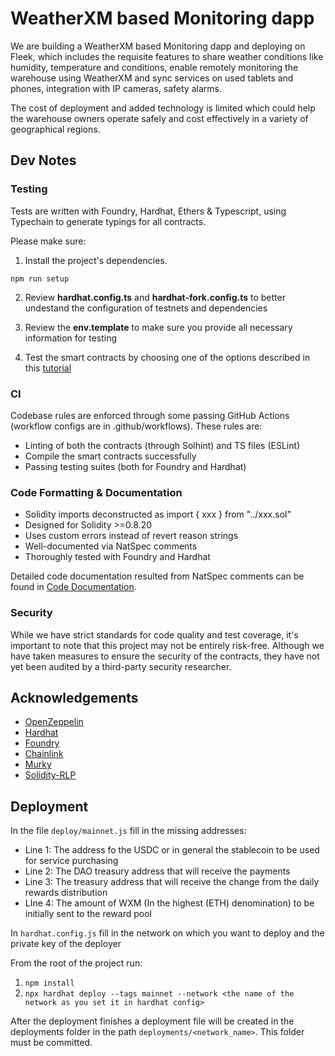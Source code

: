 # WeatherXM based Monitoring dapp

We are building a WeatherXM based Monitoring dapp and deploying on Fleek, which includes the requisite features to share weather conditions like humidity, temperature and conditions, enable remotely monitoring the warehouse using WeatherXM and sync services on used tablets and phones, integration with IP cameras, safety alarms. 

The cost of deployment and added technology is limited which could help the warehouse owners operate safely and cost effectively in a variety of geographical regions. 

## Dev Notes

### Testing

Tests are written with Foundry, Hardhat, Ethers & Typescript, using Typechain to generate typings for all contracts.

Please make sure:

1. Install the project's dependencies.

```
npm run setup
```

2. Review **hardhat.config.ts** and **hardhat-fork.config.ts** to better undestand the configuration of testnets and dependencies

3. Review the **env.template** to make sure you provide all necessary information for testing

4. Test the smart contracts by choosing one of the options described in this [tutorial](./docs/testing.md)

### CI

Codebase rules are enforced through some passing GitHub Actions (workflow configs are in .github/workflows). These rules are:

- Linting of both the contracts (through Solhint) and TS files (ESLint)
- Compile the smart contracts successfully
- Passing testing suites (both for Foundry and Hardhat)

### Code Formatting & Documentation

- Solidity imports deconstructed as import { xxx } from "../xxx.sol"
- Designed for Solidity >=0.8.20
- Uses custom errors instead of revert reason strings
- Well-documented via NatSpec comments
- Thoroughly tested with Foundry and Hardhat

Detailed code documentation resulted from NatSpec comments can be found in [Code Documentation](./docs/index.md).

### Security

While we have strict standards for code quality and test coverage, it's important to note that this project may not be entirely risk-free. Although we have taken measures to ensure the security of the contracts, they have not yet been audited by a third-party security researcher.

## Acknowledgements

- [OpenZeppelin](https://github.com/OpenZeppelin/openzeppelin-contracts)
- [Hardhat](https://github.com/NomicFoundation/hardhat)
- [Foundry](https://github.com/foundry-rs/foundry)
- [Chainlink](https://github.com/smartcontractkit/chainlink)
- [Murky](https://github.com/dmfxyz/murky)
- [Solidity-RLP](https://github.com/hamdiallam/Solidity-RLP)

## Deployment

In the file `deploy/mainnet.js` fill in the missing addresses:
- Line 1: The address fo the USDC or in general the stablecoin to be used for service purchasing
- Line 2: The DAO treasury address that will receive the payments
- Line 3: The treasury address that will receive the change from the daily rewards distribution
- LIne 4: The amount of WXM (In the highest (ETH) denomination) to be initially sent to the reward pool

In `hardhat.config.js` fill in the network on which you want to deploy and the private key of the deployer

From the root of the project run:
1. `npm install`
2. `npx hardhat deploy --tags mainnet --network <the name of the network as you set it in hardhat config>`

After the deployment finishes a deployment file will be created in the deployments folder in the path `deployments/<network_name>`. This folder must be committed.
